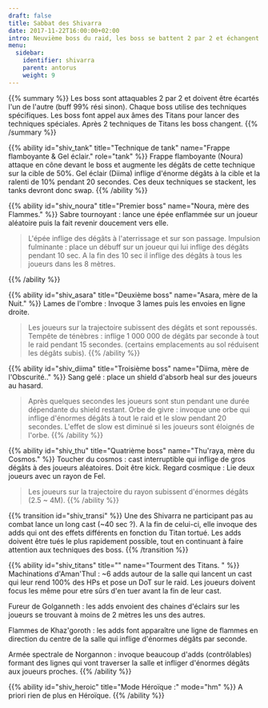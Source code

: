 ```yaml
---
draft: false
title: Sabbat des Shivarra
date: 2017-11-22T16:00:00+02:00
intro: Neuvième boss du raid, les boss se battent 2 par 2 et échangent après 2 techniques de Titans.
menu:
  sidebar:
    identifier: shivarra
    parent: antorus
    weight: 9
---
```


{{% summary %}}
Les boss sont attaquables 2 par 2 et doivent être écartés l'un de l'autre (buff 99% rési sinon).
Chaque boss utilise des techniques spécifiques.
Les boss font appel aux âmes des Titans pour lancer des techniques spéciales.
Après 2 techniques de Titans les boss changent.
{{% /summary %}}

{{% ability
  id="shiv_tank"
  title="Technique de tank"
  name="Frappe flamboyante & Gel éclair."
  role="tank"
%}}
Frappe flamboyante (Noura) attaque en cône devant le boss et augmente les dégâts de cette technique sur la cible de 50%.
Gel éclair (Diima) inflige d'énorme dégâts à la cible et la ralenti de 10% pendant 20 secondes.
Ces deux techniques se stackent, les tanks devront donc swap.
{{% /ability %}}

{{% ability
  id="shiv_noura"
  title="Premier boss"
  name="Noura, mère des Flammes."
%}}
Sabre tournoyant : lance une épée enflammée sur un joueur aléatoire puis la fait revenir doucement vers elle.

> L'épée inflige des dégâts à l'aterrissage et sur son passage.
Impulsion fulminante : place un débuff sur un joueur qui lui inflige des dégâts pendant 10 sec.
> A la fin des 10 sec il inflige des dégâts à tous les joueurs dans les 8 mètres.

{{% /ability %}}

{{% ability
  id="shiv_asara"
  title="Deuxième boss"
  name="Asara, mère de la Nuit."
%}}
Lames de l'ombre : Invoque 3 lames puis les envoies en ligne droite.

> Les joueurs sur la trajectoire subissent des dégâts et sont repoussés.
Tempête de ténèbres : inflige 1 000 000 de dégâts par seconde à tout le raid pendant 15 secondes.
> (certains emplacements au sol réduisent les dégâts subis).
{{% /ability %}}

{{% ability
  id="shiv_diima"
  title="Troisième boss"
  name="Diima, mère de l'Obscurité.."
%}}
Sang gelé : place un shield d'absorb heal sur des joueurs au hasard.

> Après quelques secondes les joueurs sont stun pendant une durée dépendante du shield restant.
Orbe de givre : invoque une orbe qui inflige d'énormes dégâts à tout le raid et le slow pendant 20 secondes.
> L'effet de slow est diminué si les joueurs sont éloignés de l'orbe.
{{% /ability %}}

{{% ability
  id="shiv_thu"
  title="Quatrième boss"
  name="Thu'raya, mère du Cosmos."
%}}
Toucher du cosmos : cast interruptible qui inflige de gros dégâts à des joueurs aléatoires. Doit être kick.
Regard cosmique : Lie deux joueurs avec un rayon de Fel.

> Les joueurs sur la trajectoire du rayon subissent d'énormes dégâts (2.5 ~ 4M).
{{% /ability %}}

{{% transition id="shiv_transi" %}}
Une des Shivarra ne participant pas au combat lance un long cast (~40 sec ?).
A la fin de celui-ci, elle invoque des adds qui ont des effets différents en fonction du Titan tortué.
Les adds doivent être tués le plus rapidement possible, tout en continuant à faire attention aux techniques des boss.
{{% /transition %}}

{{% ability
  id="shiv_titans"
  title=""
  name="Tourment des Titans. "
%}}
Machinations d'Aman'Thul : ~6 adds autour de la salle qui lancent un cast qui leur rend 100% des HPs et pose un DoT sur le raid. Les joueurs doivent focus les même pour etre sûrs d'en tuer avant la fin de leur cast.

Fureur de Golganneth : les adds envoient des chaines d'éclairs sur les joueurs se trouvant à moins de 2 mètres les uns des autres.

Flammes de Khaz'goroth : les adds font apparaître une ligne de flammes en direction du centre de la salle qui inflige d'énormes dégâts par seconde.

Armée spectrale de Norgannon : invoque beaucoup d'adds (contrôlables) formant des lignes qui vont traverser la salle et infliger d'énormes dégâts aux joueurs proches.
{{% /ability %}}

{{% ability
  id="shiv_heroic"
  title="Mode Héroïque :"
  mode="hm"
%}}
A priori rien de plus en Héroïque.
{{% /ability %}}
